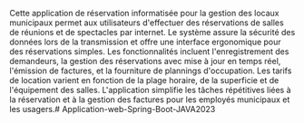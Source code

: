 Cette application de réservation informatisée pour la gestion des locaux municipaux permet aux utilisateurs d'effectuer des réservations de salles de réunions et de spectacles par internet. Le système assure la sécurité des données lors de la transmission et offre une interface ergonomique pour des réservations simples. Les fonctionnalités incluent l'enregistrement des demandeurs, la gestion des réservations avec mise à jour en temps réel, l'émission de factures, et la fourniture de plannings d'occupation. Les tarifs de location varient en fonction de la plage horaire, de la superficie et de l'équipement des salles. L'application simplifie les tâches répétitives liées à la réservation et à la gestion des factures pour les employés municipaux et les usagers.# Application-web-Spring-Boot-JAVA2023
